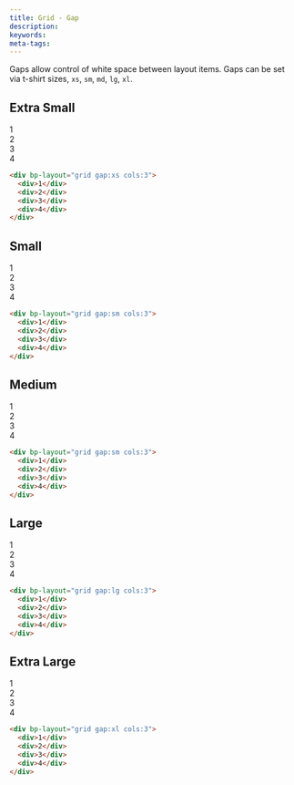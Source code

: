 ```yaml
---
title: Grid - Gap
description: 
keywords:
meta-tags:
---
```


Gaps allow control of white space between layout items. Gaps can be set via t-shirt sizes, `xs`, `sm`, `md`, `lg`, `xl`.

## Extra Small

<div bp-layout="grid gap:xs cols:3" demo>
  <div>1</div>
  <div>2</div>
  <div>3</div>
  <div>4</div>
</div>

```html
<div bp-layout="grid gap:xs cols:3">
  <div>1</div>
  <div>2</div>
  <div>3</div>
  <div>4</div>
</div>
```

## Small

<div bp-layout="grid gap:sm cols:3" demo>
  <div>1</div>
  <div>2</div>
  <div>3</div>
  <div>4</div>
</div>

```html
<div bp-layout="grid gap:sm cols:3">
  <div>1</div>
  <div>2</div>
  <div>3</div>
  <div>4</div>
</div>
```

## Medium

<div bp-layout="grid gap:sm cols:3" demo>
  <div>1</div>
  <div>2</div>
  <div>3</div>
  <div>4</div>
</div>

```html
<div bp-layout="grid gap:sm cols:3">
  <div>1</div>
  <div>2</div>
  <div>3</div>
  <div>4</div>
</div>
```

## Large

<div bp-layout="grid gap:lg cols:3" demo>
  <div>1</div>
  <div>2</div>
  <div>3</div>
  <div>4</div>
</div>

```html
<div bp-layout="grid gap:lg cols:3">
  <div>1</div>
  <div>2</div>
  <div>3</div>
  <div>4</div>
</div>
```

## Extra Large

<div bp-layout="grid gap:xl cols:3" demo>
  <div>1</div>
  <div>2</div>
  <div>3</div>
  <div>4</div>
</div>

```html
<div bp-layout="grid gap:xl cols:3">
  <div>1</div>
  <div>2</div>
  <div>3</div>
  <div>4</div>
</div>
```
